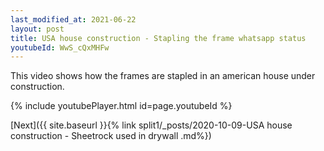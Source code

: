 ```yaml
---
last_modified_at: 2021-06-22
layout: post
title: USA house construction - Stapling the frame whatsapp status
youtubeId: WwS_cQxMHFw
---
```



This video shows how the frames are stapled in an american house under construction.

{% include youtubePlayer.html id=page.youtubeId %}

[Next]({{ site.baseurl }}{% link split1/_posts/2020-10-09-USA house construction - Sheetrock used in drywall .md%})
